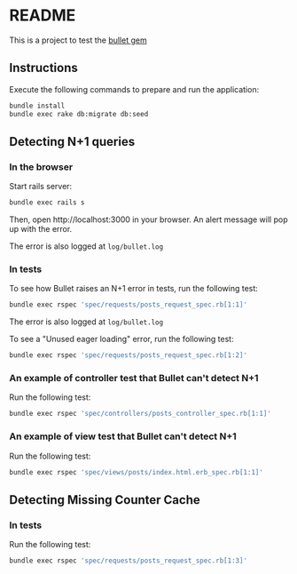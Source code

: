 # README

This is a project to test the [bullet gem](https://github.com/flyerhzm/bullet)

## Instructions

Execute the following commands to prepare and run the application:

```bash
bundle install
bundle exec rake db:migrate db:seed
```

## Detecting N+1 queries

### In the browser

Start rails server:

```bash
bundle exec rails s
```

Then, open http://localhost:3000 in your browser. An alert message will pop up with the error.

The error is also logged at `log/bullet.log`

### In tests

To see how Bullet raises an N+1 error in tests, run the following test:

```bash
bundle exec rspec 'spec/requests/posts_request_spec.rb[1:1]'
```

The error is also logged at `log/bullet.log`

To see a "Unused eager loading" error, run the following test:

```bash
bundle exec rspec 'spec/requests/posts_request_spec.rb[1:2]'
```

### An example of controller test that Bullet can't detect N+1

Run the following test:

```bash
bundle exec rspec 'spec/controllers/posts_controller_spec.rb[1:1]'
```

### An example of view test that Bullet can't detect N+1

Run the following test:

```bash
bundle exec rspec 'spec/views/posts/index.html.erb_spec.rb[1:1]'
```

## Detecting Missing Counter Cache

### In tests

Run the following test:

```bash
bundle exec rspec 'spec/requests/posts_request_spec.rb[1:3]'
```
